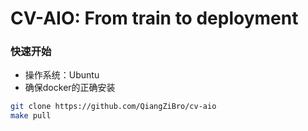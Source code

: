 # CV-AIO: From train to deployment



### 快速开始

- 操作系统：Ubuntu
- 确保docker的正确安装

```bash
git clone https://github.com/QiangZiBro/cv-aio
make pull 
```

